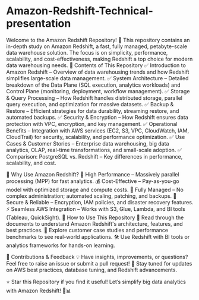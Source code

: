 # Amazon-Redshift-Technical-presentation
Welcome to the Amazon Redshift Repository! 🚀 This repository contains an in-depth study on Amazon Redshift, a fast, fully managed, petabyte-scale data warehouse solution. The focus is on simplicity, performance, scalability, and cost-effectiveness, making Redshift a top choice for modern data warehousing needs.
📌 Contents of This Repository
✅ Introduction to Amazon Redshift – Overview of data warehousing trends and how Redshift simplifies large-scale data management.
✅ System Architecture – Detailed breakdown of the Data Plane (SQL execution, analytics workloads) and Control Plane (monitoring, deployment, workflow management).
✅ Storage & Query Processing – How Redshift handles distributed storage, parallel query execution, and optimization for massive datasets.
✅ Backup & Restore – Efficient strategies for data durability, streaming restore, and automated backups.
✅ Security & Encryption – How Redshift ensures data protection with VPC, encryption, and key management.
✅ Operational Benefits – Integration with AWS services (EC2, S3, VPC, CloudWatch, IAM, CloudTrail) for security, scalability, and performance optimization.
✅ Use Cases & Customer Stories – Enterprise data warehousing, big data analytics, OLAP, real-time transformations, and small-scale adoption.
✅ Comparison: PostgreSQL vs. Redshift – Key differences in performance, scalability, and cost.

🎯 Why Use Amazon Redshift?
🚀 High Performance – Massively parallel processing (MPP) for fast analytics.
💰 Cost-Effective – Pay-as-you-go model with optimized storage and compute costs.
🔧 Fully Managed – No complex administration; automated scaling, patching, and backups.
🔐 Secure & Reliable – Encryption, IAM policies, and disaster recovery features.
⚡ Seamless AWS Integration – Works with S3, Glue, Lambda, and BI tools (Tableau, QuickSight).
📂 How to Use This Repository
📖 Read through the documents to understand Amazon Redshift's architecture, features, and best practices.
🔎 Explore customer case studies and performance benchmarks to see real-world applications.
🛠️ Use Redshift with BI tools or analytics frameworks for hands-on learning.

📢 Contributions & Feedback
💡 Have insights, improvements, or questions? Feel free to raise an issue or submit a pull request!
🔔 Stay tuned for updates on AWS best practices, database tuning, and Redshift advancements.

⭐ Star this Repository if you find it useful!
Let’s simplify big data analytics with Amazon Redshift! 🚀📊
